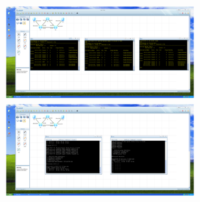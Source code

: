 ![Image alt](https://github.com/mrkrug24/Computer-networks-eNSP/blob/main/Lab%207/1.%20Routers.png)

![Image alt](https://github.com/mrkrug24/Computer-networks-eNSP/blob/main/Lab%207/2.%20Tracert.png)
